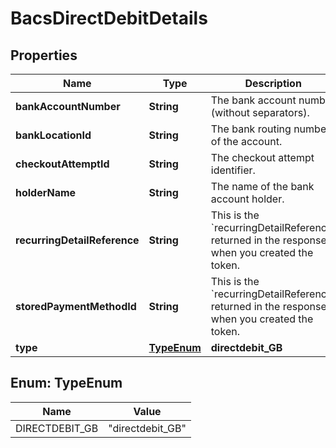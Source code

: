 

# BacsDirectDebitDetails


## Properties

| Name | Type | Description | Notes |
|------------ | ------------- | ------------- | -------------|
|**bankAccountNumber** | **String** | The bank account number (without separators). |  [optional] |
|**bankLocationId** | **String** | The bank routing number of the account. |  [optional] |
|**checkoutAttemptId** | **String** | The checkout attempt identifier. |  [optional] |
|**holderName** | **String** | The name of the bank account holder. |  [optional] |
|**recurringDetailReference** | **String** | This is the &#x60;recurringDetailReference&#x60; returned in the response when you created the token. |  [optional] |
|**storedPaymentMethodId** | **String** | This is the &#x60;recurringDetailReference&#x60; returned in the response when you created the token. |  [optional] |
|**type** | [**TypeEnum**](#TypeEnum) | **directdebit_GB** |  [optional] |



## Enum: TypeEnum

| Name | Value |
|---- | -----|
| DIRECTDEBIT_GB | &quot;directdebit_GB&quot; |



